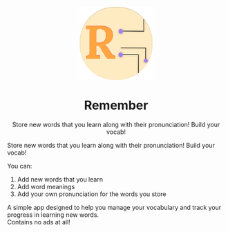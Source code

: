 <p align="center"><img width=33.5% src="images/512.png"></p>

<h1 align="center">Remember</h1>

<p align="center">Store new words that you learn along with their pronunciation! Build your vocab!</p>

Store new words that you learn along with their pronunciation! Build your vocab!
&nbsp;&nbsp;&nbsp;&nbsp;&nbsp;&nbsp;&nbsp;&nbsp;&nbsp;&nbsp;&nbsp;&nbsp;&nbsp;&nbsp;&nbsp;&nbsp;&nbsp;&nbsp;&nbsp;

You can:

1. Add new words that you learn
2. Add word meanings
3. Add your own pronunciation for the words you store

A simple app designed to help you manage your vocabulary and track your progress in learning new words.  
Contains no ads at all!

